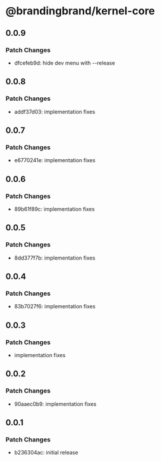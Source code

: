 # @brandingbrand/kernel-core

## 0.0.9

### Patch Changes

- dfcefeb9d: hide dev menu with --release

## 0.0.8

### Patch Changes

- addf37d03: implementation fixes

## 0.0.7

### Patch Changes

- e6770241e: implementation fixes

## 0.0.6

### Patch Changes

- 89b61f89c: implementation fixes

## 0.0.5

### Patch Changes

- 8dd377f7b: implementation fixes

## 0.0.4

### Patch Changes

- 83b7027f6: implementation fixes

## 0.0.3

### Patch Changes

- implementation fixes

## 0.0.2

### Patch Changes

- 90aaec0b9: implementation fixes

## 0.0.1

### Patch Changes

- b236304ac: initial release

